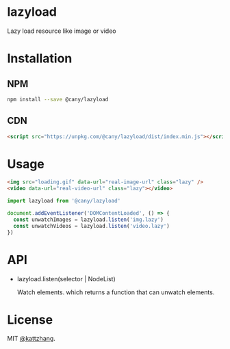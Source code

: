 # lazyload

Lazy load resource like image or video

# Installation

## NPM

```sh
npm install --save @cany/lazyload
```

## CDN

```html
<script src="https://unpkg.com/@cany/lazyload/dist/index.min.js"></script>
```

# Usage

```html
<img src="loading.gif" data-url="real-image-url" class="lazy" />
<video data-url="real-video-url" class="lazy"></video>
```

```js
import lazyload from '@cany/lazyload'

document.addEventListener('DOMContentLoaded', () => {
  const unwatchImages = lazyload.listen('img.lazy')
  const unwatchVideos = lazyload.listen('video.lazy')
})
```

# API

- lazyload.listen(selector | NodeList)

  Watch elements. which returns a function that can unwatch elements.

# License

MIT [@kattzhang](https://github.com/kattzhang).
